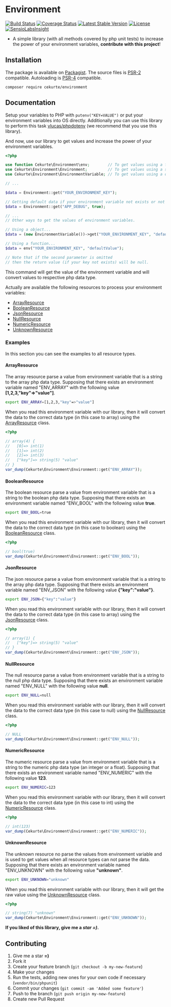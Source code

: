 # Environment

[![Build Status](https://img.shields.io/travis/jpcercal/environment/master.svg?style=flat-square)](http://travis-ci.org/jpcercal/environment)
[![Coverage Status](https://coveralls.io/repos/jpcercal/environment/badge.svg)](https://coveralls.io/r/jpcercal/environment)
[![Latest Stable Version](https://img.shields.io/packagist/v/cekurte/environment.svg?style=flat-square)](https://packagist.org/packages/cekurte/environment)
[![License](https://img.shields.io/packagist/l/cekurte/environment.svg?style=flat-square)](https://packagist.org/packages/cekurte/environment)
[![SensioLabsInsight](https://insight.sensiolabs.com/projects/69cde579-31fa-4b64-a2de-cbd6db49bb75/mini.png)](https://insight.sensiolabs.com/projects/69cde579-31fa-4b64-a2de-cbd6db49bb75)

- A simple library (with all methods covered by php unit tests) to increase the power of your environment variables, **contribute with this project**!

## Installation

The package is available on [Packagist](http://packagist.org/packages/cekurte/environment).
The source files is [PSR-2](https://github.com/php-fig/fig-standards/blob/master/accepted/PSR-2-coding-style-guide.md) compatible.
Autoloading is [PSR-4](https://github.com/php-fig/fig-standards/blob/master/accepted/PSR-4-autoloader.md) compatible.

```shell
composer require cekurte/environment
```

## Documentation

Setup your variables to PHP with `putenv("KEY=VALUE")` or put your environment variables into OS directly. Additionally you can use this library to perform this task [vlucas/phpdotenv](https://github.com/vlucas/phpdotenv) (we recommend that you use this library).

And now, use our library to get values and increase the power of your environment variables.

```php
<?php

use function Cekurte\Environment\env;        // To get values using a function (requires php >=5.6)
use Cekurte\Environment\Environment;         // To get values using a static class
use Cekurte\Environment\EnvironmentVariable; // To get values using a object

// ...

$data = Environment::get("YOUR_ENVIRONMENT_KEY");

// Getting default data if your environment variable not exists or not is loaded.
$data = Environment::get("APP_DEBUG", true);

// ...
// Other ways to get the values of environment variables.

// Using a object...
$data = (new EnvironmentVariable())->get("YOUR_ENVIRONMENT_KEY", "defaultValue");

// Using a function...
$data = env("YOUR_ENVIRONMENT_KEY", "defaultValue");

// Note that if the second parameter is omitted
// then the return value (if your key not exists) will be null.
```

This command will get the value of the environment variable and will convert values to respective php data type.

Actually are available the following resources to process your environment variables:

- [ArrayResource](https://github.com/jpcercal/environment/blob/master/src/Resource/ArrayResource.php)
- [BooleanResource](https://github.com/jpcercal/environment/blob/master/src/Resource/BooleanResource.php)
- [JsonResource](https://github.com/jpcercal/environment/blob/master/src/Resource/JsonResource.php)
- [NullResource](https://github.com/jpcercal/environment/blob/master/src/Resource/NullResource.php)
- [NumericResource](https://github.com/jpcercal/environment/blob/master/src/Resource/NumericResource.php)
- [UnknownResource](https://github.com/jpcercal/environment/blob/master/src/Resource/UnknownResource.php)

### Examples

In this section you can see the examples to all resource types.

#### ArrayResource

The array resource parse a value from environment variable that is a string to the array php data type. Supposing that there exists an environment variable named "ENV_ARRAY" with the following value **[1,2,3,"key"=>"value"]**.

```bash
export ENV_ARRAY=[1,2,3,"key"=>"value"]
```

When you read this environment variable with our library, then it will convert the data to the correct data type (in this case to array) using the [ArrayResource](https://github.com/jpcercal/environment/blob/master/src/Resource/ArrayResource.php) class.

```php
<?php

// array(4) {
//   [0]=> int(1)
//   [1]=> int(2)
//   [2]=> int(3)
//   ["key"]=> string(5) "value"
// }
var_dump(Cekurte\Environment\Environment::get("ENV_ARRAY"));

```

#### BooleanResource

The boolean resource parse a value from environment variable that is a string to the boolean php data type. Supposing that there exists an environment variable named "ENV_BOOL" with the following value **true**.

```bash
export ENV_BOOL=true
```

When you read this environment variable with our library, then it will convert the data to the correct data type (in this case to boolean) using the [BooleanResource](https://github.com/jpcercal/environment/blob/master/src/Resource/BooleanResource.php) class.

```php
<?php

// bool(true)
var_dump(Cekurte\Environment\Environment::get("ENV_BOOL"));

```

#### JsonResource

The json resource parse a value from environment variable that is a string to the array php data type. Supposing that there exists an environment variable named "ENV_JSON" with the following value **{"key":"value"}**.

```bash
export ENV_JSON={"key":"value"}
```

When you read this environment variable with our library, then it will convert the data to the correct data type (in this case to array) using the [JsonResource](https://github.com/jpcercal/environment/blob/master/src/Resource/JsonResource.php) class.

```php
<?php

// array(1) {
//   ["key"]=> string(5) "value"
// }
var_dump(Cekurte\Environment\Environment::get("ENV_JSON"));

```

#### NullResource

The null resource parse a value from environment variable that is a string to the null php data type. Supposing that there exists an environment variable named "ENV_NULL" with the following value **null**.

```bash
export ENV_NULL=null
```

When you read this environment variable with our library, then it will convert the data to the correct data type (in this case to null) using the [NullResource](https://github.com/jpcercal/environment/blob/master/src/Resource/NullResource.php) class.

```php
<?php

// NULL
var_dump(Cekurte\Environment\Environment::get("ENV_NULL"));
```

#### NumericResource

The numeric resource parse a value from environment variable that is a string to the numeric php data type (an integer or a float). Supposing that there exists an environment variable named "ENV_NUMERIC" with the following value **123**.

```bash
export ENV_NUMERIC=123
```

When you read this environment variable with our library, then it will convert the data to the correct data type (in this case to int) using the [NumericResource](https://github.com/jpcercal/environment/blob/master/src/Resource/NumericResource.php) class.

```php
<?php

// int(123)
var_dump(Cekurte\Environment\Environment::get("ENV_NUMERIC"));
```

#### UnknownResource

The unknown resource no parse the values from environment variable and is used to get values when all resource types can not parse the data. Supposing that there exists an environment variable named "ENV_UNKNOWN" with the following value **"unknown"**.

```bash
export ENV_UNKNOWN="unknown"
```

When you read this environment variable with our library, then it will get the raw value using the [UnknownResource](https://github.com/jpcercal/environment/blob/master/src/Resource/UnknownResource.php) class.

```php
<?php

// string(7) "unknown"
var_dump(Cekurte\Environment\Environment::get("ENV_UNKNOWN"));
```

**If you liked of this library, give me a *star =)*.**

Contributing
------------

1. Give me a star **=)**
1. Fork it
2. Create your feature branch (`git checkout -b my-new-feature`)
3. Make your changes
4. Run the tests, adding new ones for your own code if necessary (`vendor/bin/phpunit`)
5. Commit your changes (`git commit -am 'Added some feature'`)
6. Push to the branch (`git push origin my-new-feature`)
7. Create new Pull Request
